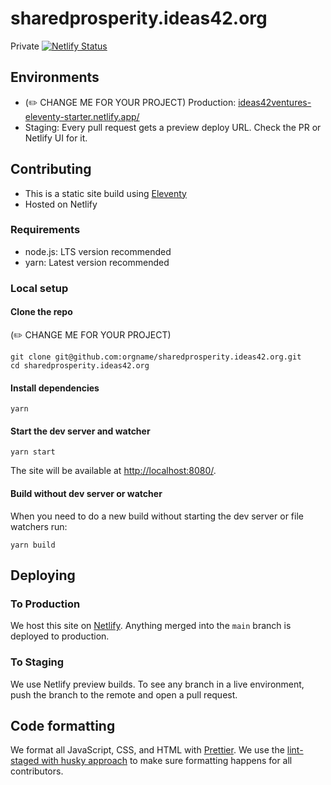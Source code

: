 #  sharedprosperity.ideas42.org
Private [![Netlify Status](https://api.netlify.com/api/v1/badges/4eb519eb-9518-4b07-bd0a-f7a5610d3ee3/deploy-status)](https://app.netlify.com/sites/ideas42ventures-eleventy-starter/deploys)

## Environments

- (✏️ CHANGE ME FOR YOUR PROJECT) Production: [ideas42ventures-eleventy-starter.netlify.app/](https://ideas42ventures-eleventy-starter.netlify.app/)
- Staging: Every pull request gets a preview deploy URL. Check the PR or Netlify UI for it.

## Contributing

- This is a static site build using [Eleventy](https://www.11ty.dev/docs)
- Hosted on Netlify

### Requirements

- node.js: LTS version recommended
- yarn: Latest version recommended

### Local setup

#### Clone the repo

(✏️ CHANGE ME FOR YOUR PROJECT)

```
git clone git@github.com:orgname/sharedprosperity.ideas42.org.git
cd sharedprosperity.ideas42.org
```

#### Install dependencies

```
yarn
```

#### Start the dev server and watcher

```
yarn start
```

The site will be available at [http://localhost:8080/](http://localhost:8080/).

#### Build without dev server or watcher

When you need to do a new build without starting the dev server or file watchers run:

```
yarn build
```

## Deploying

### To Production

We host this site on [Netlify](https://www.netlify.com/). Anything merged into the `main` branch is deployed to production.

### To Staging

We use Netlify preview builds. To see any branch in a live environment, push the branch to the remote and open a pull request.

## Code formatting

We format all JavaScript, CSS, and HTML with [Prettier](https://prettier.io). We use the [lint-staged with husky approach](https://prettier.io/docs/en/precommit.html#option-1-lint-stagedhttpsgithubcomokonetlint-staged) to make sure formatting happens for all contributors.
